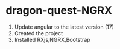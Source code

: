 # dragon-quest-NGRX

1) Update angular to the latest version (17)
2) Created the project
3) Installed RXjs,NGRX,Bootstrap
      

